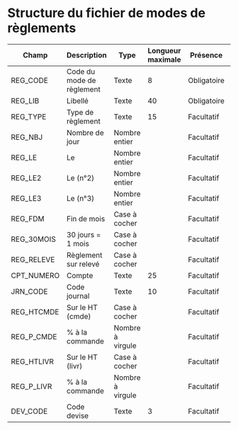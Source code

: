 # Structure du fichier de modes de règlements









| Champ       | Description                   | Type           | Longueur maximale | Présence      | Exemple |
|-------------|-------------------------------|----------------|-------------------|---------------|---------|
| REG\_CODE   | Code du mode de règlement     | Texte          | 8                 | Obligatoire   |         |
| REG\_LIB    | Libellé                       | Texte          | 40                | Obligatoire   |         |
| REG\_TYPE   | Type de règlement             | Texte          | 15                | Facultatif    |         |
| REG\_NBJ    | Nombre de jour                | Nombre entier  |                   | Facultatif    |         |
| REG\_LE     | Le                            | Nombre entier  |                   | Facultatif    |         |
| REG\_LE2    | Le (n°2)                      | Nombre entier  |                   | Facultatif    |         |
| REG\_LE3    | Le (n°3)                      | Nombre entier  |                   | Facultatif    |         |
| REG\_FDM    | Fin de mois                   | Case à cocher  |                   | Facultatif    |         |
| REG\_30MOIS | 30 jours = 1 mois             | Case à cocher  |                   | Facultatif    |         |
| REG\_RELEVE | Règlement sur relevé          | Case à cocher  |                   | Facultatif    |         |
| CPT\_NUMERO | Compte                        | Texte          | 25                | Facultatif    |         |
| JRN\_CODE   | Code journal                  | Texte          | 10                | Facultatif    |         |
| REG\_HTCMDE | Sur le HT (cmde)              | Case à cocher  |                   | Facultatif    |         |
| REG\_P\_CMDE | % à la commande               | Nombre à virgule |                 | Facultatif    |         |
| REG\_HTLIVR | Sur le HT (livr)              | Case à cocher  |                   | Facultatif    |         |
| REG\_P\_LIVR | % à la commande               | Nombre à virgule |                 | Facultatif    |         |
| DEV\_CODE   | Code devise                   | Texte          | 3                 | Facultatif    |         |



